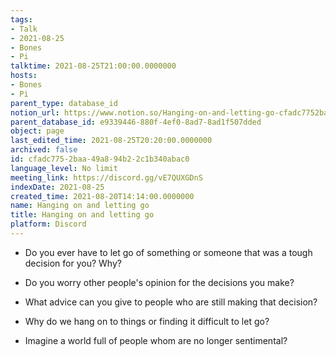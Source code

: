 ```yaml
---
tags:
- Talk
- 2021-08-25
- Bones
- Pi
talktime: 2021-08-25T21:00:00.0000000
hosts:
- Bones
- Pi
parent_type: database_id
notion_url: https://www.notion.so/Hanging-on-and-letting-go-cfadc7752baa49a894b22c1b340abac0
parent_database_id: e9339446-880f-4ef0-8ad7-8ad1f507dded
object: page
last_edited_time: 2021-08-25T20:20:00.0000000
archived: false
id: cfadc775-2baa-49a8-94b2-2c1b340abac0
language_level: No limit
meeting_link: https://discord.gg/vE7QUXGDnS
indexDate: 2021-08-25
created_time: 2021-08-20T14:14:00.0000000
name: Hanging on and letting go
title: Hanging on and letting go
platform: Discord
---
```


   - Do you ever have to let go of something or someone that was a tough decision for you? Why?



   - Do you worry other people's opinion for the decisions you make?
   - What advice can you give to people who are still making that decision?
   - Why do we hang on to things or finding it difficult to let go?
   - Imagine a world full of people whom are no longer sentimental?









